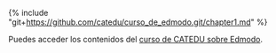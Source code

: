 {% include "git+https://github.com/catedu/curso_de_edmodo.git/chapter1.md" %}

Puedes acceder los contenidos del [curso de CATEDU sobre Edmodo](https://catedu.gitbooks.io/curso-de-edmodo/content/).